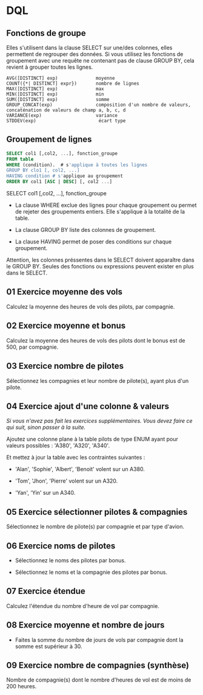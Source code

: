 # DQL

## Fonctions de groupe

Elles s'utilisent dans la clause SELECT sur une/des colonnes, elles permettent de regrouper des données. Si vous utilisez les fonctions de groupement avec une requête ne contenant pas de clause GROUP BY, cela revient à grouper toutes les lignes.
```text
AVG([DISTINCT] exp)              moyenne
COUNT({*| DISTINCT] expr})       nombre de lignes
MAX([DISTINCT] exp)              max
MIN([DISTINCT] exp)              min
SUM([DISTINCT] exp)              somme
GROUP_CONCAT(exp)                composition d'un nombre de valeurs, concaténation de valeurs de champ a, b, c, d
VARIANCE(exp)                    variance
STDDEV(exp)                       écart type
```
## Groupement de lignes

```sql
SELECT col1 [,col2, ...], fonction_groupe
FROM table
WHERE (condition).  # s'applique à toutes les lignes
GROUP BY clo1 [, col2, ...]
HAVING condition # s'applique au groupement
ORDER BY col1 [ASC | DESC] [, col2 ...]
```
SELECT col1 [,col2, ...], fonction_groupe

- La clause WHERE exclue des lignes pour chaque groupement ou permet de rejeter des groupements entiers. Elle s'applique à la totalité de la table.

- La clause GROUP BY liste des colonnes de groupement.

- La clause HAVING permet de poser des conditions sur chaque groupement.

Attention, les colonnes préssentes dans le SELECT doivent apparaître dans le GROUP BY. Seules des fonctions ou expressions peuvent exister en plus dans le SELECT.

##  01 Exercice moyenne des vols

Calculez la moyenne des heures de vols des pilots,
par compagnie.

## 02 Exercice moyenne et bonus

Calculez la moyenne des heures de vols des pilots dont le bonus est de 500,
par compagnie.

## 03 Exercice nombre de pilotes

Sélectionnez les compagnies et leur nombre de pilote(s), ayant plus d'un pilote.

## 04 Exercice ajout d'une colonne & valeurs

*Si vous n'avez pas fait les exercices supplémentaires. Vous devez faire ce qui suit, sinon passer à la suite.*

Ajoutez une colonne plane à la table pilots de type ENUM ayant pour valeurs possibles :
'A380', 'A320', 'A340'.

Et mettez à jour la table avec les contraintes suivantes :

- 'Alan', 'Sophie', 'Albert', 'Benoit' volent sur un A380.

- 'Tom', 'Jhon', 'Pierre' volent sur un A320.

- 'Yan', 'Yin' sur un A340.

## 05 Exercice sélectionner pilotes & compagnies

Sélectionnez le nombre de pilote(s) par compagnie et par type d'avion.

## 06 Exercice noms de pilotes

- Sélectionnez le noms des pilotes par bonus.

- Sélectionnez le noms et la compagnie des pilotes par bonus.

## 07 Exercice étendue

Calculez l'étendue du nombre d'heure de vol par compagnie.

## 08 Exercice moyenne et nombre de jours

- Faites la somme du nombre de jours de vols par compagnie dont la somme est supérieur à 30.

## 09 Exercice nombre de compagnies (synthèse)

Nombre de compagnie(s) dont le nombre d'heures de vol est de moins de 200 heures.


